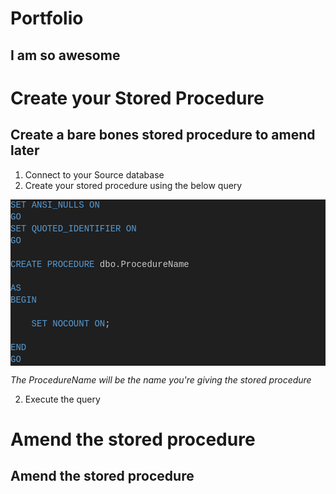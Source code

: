 # Portfolio

## I am so awesome



# Create your Stored Procedure
## Create a bare bones stored procedure to amend later

1. Connect to your Source database
2. Create your stored procedure using the below query
<DIV style="color: #cccccc;background-color: #1f1f1f;font-family: Consolas, 'Courier New', monospace;font-weight: normal;font-size: 14px;line-height: 19px;white-space: pre"><DIV><SPAN style="color: #569cd6">SET</SPAN><SPAN style="color: #cccccc"> </SPAN><SPAN style="color: #569cd6">ANSI_NULLS</SPAN><SPAN style="color: #cccccc"> </SPAN><SPAN style="color: #569cd6">ON</SPAN></DIV><DIV><SPAN style="color: #569cd6">GO</SPAN></DIV><DIV><SPAN style="color: #569cd6">SET</SPAN><SPAN style="color: #cccccc"> </SPAN><SPAN style="color: #569cd6">QUOTED_IDENTIFIER</SPAN><SPAN style="color: #cccccc"> </SPAN><SPAN style="color: #569cd6">ON</SPAN></DIV><DIV><SPAN style="color: #569cd6">GO</SPAN></DIV><BR/><DIV><SPAN style="color: #569cd6">CREATE</SPAN><SPAN style="color: #cccccc"> </SPAN><SPAN style="color: #569cd6">PROCEDURE</SPAN><SPAN style="color: #cccccc"> dbo.ProcedureName</SPAN></DIV><BR/><DIV><SPAN style="color: #569cd6">AS</SPAN></DIV><DIV><SPAN style="color: #569cd6">BEGIN</SPAN></DIV><BR/><DIV><SPAN style="color: #cccccc">&#160; &#160; </SPAN><SPAN style="color: #569cd6">SET</SPAN><SPAN style="color: #cccccc"> </SPAN><SPAN style="color: #569cd6">NOCOUNT</SPAN><SPAN style="color: #cccccc"> </SPAN><SPAN style="color: #569cd6">ON</SPAN><SPAN style="color: #cccccc">;</SPAN></DIV><BR/><DIV><SPAN style="color: #569cd6">END</SPAN></DIV><DIV><SPAN style="color: #569cd6">GO</SPAN></DIV></DIV>

_The ProcedureName will be the name you're giving the stored procedure_

2. Execute the query

# Amend the stored procedure
## Amend the stored procedure

